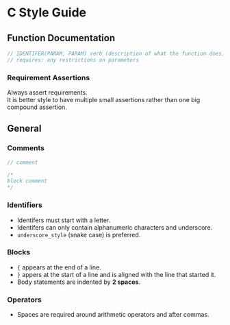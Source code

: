 # C Style Guide

## Function Documentation
```C
// IDENTIFER(PARAM, PARAM) verb (description of what the function does)
// requires: any restrictions on parameters

```

### Requirement Assertions
Always assert requirements. <br>
It is better style to have multiple small assertions rather than one big compound assertion.

## General

### Comments
```C
// comment

/*
block comment 
*/

```

### Identifiers
- Identifers must start with a letter.
- Identifers can only contain alphanumeric characters and underscore.
- `underscore_style` (snake case) is preferred. 

### Blocks
- `{` appears at the end of a line.
- `}` appers at the start of a line and is aligned with the line that started it.
- Body statements are indented by **2 spaces**.

### Operators
- Spaces are required around arithmetic operators and after commas.
